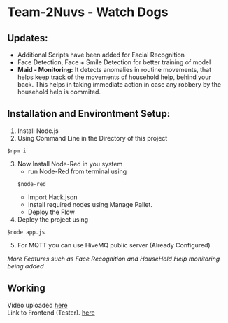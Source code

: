 # Team-2Nuvs - Watch Dogs

## Updates:
+ Additional Scripts have been added for Facial Recognition
+ Face Detection, Face + Smile Detection for better training of model
+ **Maid - Monitoring:** It detects anomalies in routine movements, that helps keep track of the movements of household help, behind your back. This helps in taking immediate action in case any robbery by the household help is commited.

## Installation and Environtment Setup:
1. Install Node.js
2. Using Command Line in the Directory of this project
```
$npm i
```
3. Now Install Node-Red in you system
    - run Node-Red from terminal using 
    ``` 
    $node-red
    ``` 
    - Import Hack.json
    - Install required nodes using Manage Pallet.
    - Deploy the Flow
4. Deploy the project using 

```
$node app.js
```
5. For MQTT you can use HiveMQ public server (Already Configured)

_More Features such as Face Recognition and HouseHold Help monitoring being added_

Working
-------
Video uploaded [here]() \
Link to Frontend (Tester). [here](https://watch-dog07.herokuapp.com/)
